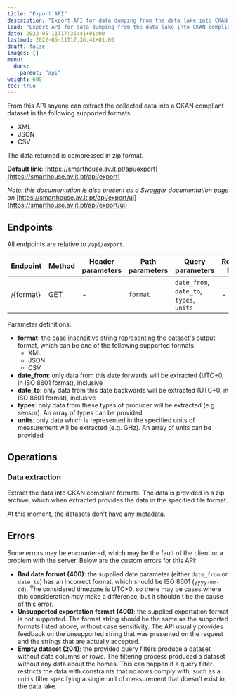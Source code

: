 ```yaml
---
title: "Export API"
description: "Export API for data dumping from the data lake into CKAN compliant formats."
lead: "Export API for data dumping from the data lake into CKAN compliant formats."
date: 2022-05-11T17:36:41+01:00
lastmod: 2022-05-11T17:36:41+01:00
draft: false
images: []
menu:
  docs:
    parent: "api"
weight: 600
toc: true
---
```


From this API anyone can extract the collected data into a CKAN compliant dataset in the following supported formats:
- XML
- JSON
- CSV

The data returned is compressed in zip format.

**Default link**: [https://smarthouse.av.it.pt/api/export](https://smarthouse.av.it.pt/api/export)

*Note: this documentation is also present as a Swagger documentation page on* [https://smarthouse.av.it.pt/api/export/ui](https://smarthouse.av.it.pt/api/export/ui)

## Endpoints

All endpoints are relative to `/api/export`.

| Endpoint | Method | Header parameters | Path parameters | Query parameters | Request body |
| --- | --- | --- | --- | --- | --- |
| /{format} | GET | - | `format` | `date_from`, `date_to`, `types`, `units` | - |

Parameter definitions:

- **format**: the case insensitive string representing the dataset's output format, which can be one of the following supported formats:
  - XML
  - JSON
  - CSV
- **date_from**: only data from this date forwards will be extracted (UTC+0, in ISO 8601 format), inclusive
- **date_to**: only data from this date backwards will be extracted (UTC+0, in ISO 8601 format), inclusive
- **types**: only data from these types of producer will be extracted (e.g. sensor). An array of types can be provided
- **units**: only data which is represented in the specified units of measurement will be extracted (e.g. GHz). An array of units can be provided

## Operations

### Data extraction

Extract the data into CKAN compliant formats. The data is provided in a zip archive, which when extracted provides the data in the specified file format.

At this moment, the datasets don't have any metadata.

## Errors

Some errors may be encountered, which may be the fault of the client or a problem with the server. Below are the custom errors for this API:

- **Bad date format (400)**: the supplied date parameter (either `date_from` or `date_to`) has an incorrect format, which should be ISO 8601 (`yyyy-mm-dd`). The considered timezone is UTC+0, so there may be cases where this consideration may make a difference, but it shouldn't be the cause of this error.
- **Unsupported exportation format (400)**: the supplied exportation format is not supported. The format string should be the same as the supported formats listed above, without case sensitivity. The API usually provides feedback on the unsupported string that was presented on the request and the strings that are actually accepted.
- **Empty dataset (204)**: the provided query filters produce a dataset without data columns or rows. The filtering process produced a dataset without any data about the homes. This can happen if a query filter restricts the data with constraints that no rows comply with, such as a `units` filter specifying a single unit of measurement that doesn't exist in the data lake.
